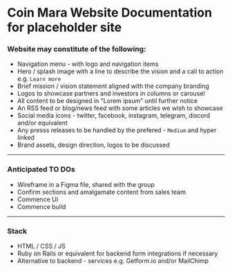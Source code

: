# Coin Mara Website Documentation for placeholder site

### Website may constitute of the following:

* Navigation menu - with logo and navigation items
* Hero / splash image with a line to describe the vision and a call to action e.g. `Learn more`
* Brief mission / vision statement aligned with the company branding
* Logos to showcase partners and investors in columns or carousel
* All content to be designed in "Lorem ipsum" until further notice
* An RSS feed or blog/news feed with some articles we wish to showcase
* Social media icons - twitter, facebook, instagram, telegram, discord and/or equivalent
* Any presss releases to be handled by the prefered - `Medium` and hyper linked
* Brand assets, design direction, logos to be discussed

__________

### Anticipated TO DOs

* Wireframe in a Figma file, shared with the group
* Confirm sections and amalgamate content from sales team 
* Commence UI 
* Commence build

________


### Stack 

* HTML / CSS / JS
* Ruby on Rails or equivalent for backend form integrations if necessary
* Alternative to backend - services e.g. Getform.io and/or MailChimp
